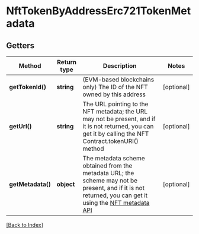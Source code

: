 # NftTokenByAddressErc721TokenMetadata

## Getters

Method | Return type | Description | Notes
------------ | ------------- | ------------- | -------------
**getTokenId()** | **string** | (EVM-based blockchains only) The ID of the NFT owned by this address | [optional]
**getUrl()** | **string** | The URL pointing to the NFT metadata; the URL may not be present, and if it is not returned, you can get it by calling the NFT Contract.tokenURI() method | [optional]
**getMetadata()** | **object** | The metadata scheme obtained from the metadata URL; the scheme may not be present, and if it is not returned, you can get it using the <a href="#operation/NftGetMetadataErc721">NFT metadata API</a> | [optional]

[[Back to Index]](../index.md)
